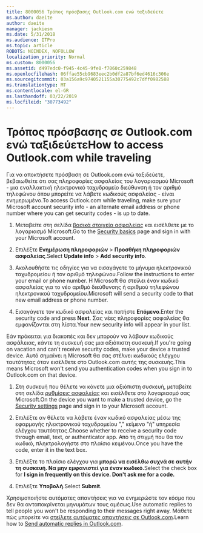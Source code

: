 ```yaml
---
title: 8000056 Τρόπος πρόσβασης Outlook.com ενώ ταξιδεύετε
ms.author: daeite
author: daeite
manager: jackiesm
ms.date: 5/31/2018
ms.audience: ITPro
ms.topic: article
ROBOTS: NOINDEX, NOFOLLOW
localization_priority: Normal
ms.custom: 8000056
ms.assetid: d497edc0-f945-4c45-9fe0-f7060c259848
ms.openlocfilehash: 06ffae55cb9683eec2b0df2a87bf6ed4616c306e
ms.sourcegitcommit: 03a156a9c9740521155a30775492c7dff0982588
ms.translationtype: MT
ms.contentlocale: el-GR
ms.lasthandoff: 03/22/2019
ms.locfileid: "30773492"
---
```

# <a name="how-to-access-outlookcom-while-traveling"></a><span data-ttu-id="49753-102">Τρόπος πρόσβασης σε Outlook.com ενώ ταξιδεύετε</span><span class="sxs-lookup"><span data-stu-id="49753-102">How to access Outlook.com while traveling</span></span>

<span data-ttu-id="49753-103">Για να αποκτήσετε πρόσβαση σε Outlook.com ενώ ταξιδεύετε, βεβαιωθείτε ότι σας πληροφορίες ασφαλείας του λογαριασμού Microsoft - μια εναλλακτική ηλεκτρονικό ταχυδρομείο διεύθυνση ή τον αριθμό τηλεφώνου όπου μπορείτε να λάβετε κωδικούς ασφαλείας - είναι ενημερωμένο.</span><span class="sxs-lookup"><span data-stu-id="49753-103">To access Outlook.com while traveling, make sure your Microsoft account security info - an alternate email address or phone number where you can get security codes - is up to date.</span></span>
  
1. <span data-ttu-id="49753-104">Μεταβείτε στη σελίδα [βασικά στοιχεία ασφαλείας](https://go.microsoft.com/fwlink/p/?linkid=842325) και εισέλθετε με το λογαριασμό Microsoft.</span><span class="sxs-lookup"><span data-stu-id="49753-104">Go to the [Security basics](https://go.microsoft.com/fwlink/p/?linkid=842325) page and sign in with your Microsoft account.</span></span> 
    
2. <span data-ttu-id="49753-105">Επιλέξτε **Ενημέρωση πληροφοριών** \> **Προσθήκη πληροφοριών ασφαλείας**.</span><span class="sxs-lookup"><span data-stu-id="49753-105">Select **Update info** \> **Add security info**.</span></span> 
    
3. <span data-ttu-id="49753-106">Ακολουθήστε τις οδηγίες για να εισαγάγετε το μήνυμα ηλεκτρονικού ταχυδρομείου ή τον αριθμό τηλεφώνου.</span><span class="sxs-lookup"><span data-stu-id="49753-106">Follow the instructions to enter your email or phone number.</span></span> <span data-ttu-id="49753-107">Η Microsoft θα στείλει έναν κωδικό ασφαλείας για το νέο αριθμό διεύθυνσης ή αριθμού τηλεφώνου ηλεκτρονικού ταχυδρομείου.</span><span class="sxs-lookup"><span data-stu-id="49753-107">Microsoft will send a security code to that new email address or phone number.</span></span>
    
4. <span data-ttu-id="49753-108">Εισαγάγετε τον κωδικό ασφαλείας και πατήστε **Επόμενο**.</span><span class="sxs-lookup"><span data-stu-id="49753-108">Enter the security code and press **Next**.</span></span> <span data-ttu-id="49753-109">Σας νέες πληροφορίες ασφαλείας θα εμφανίζονται στη λίστα.</span><span class="sxs-lookup"><span data-stu-id="49753-109">Your new security info will appear in your list.</span></span> 
    
<span data-ttu-id="49753-110">Εάν πρόκειται για διακοπές και δεν μπορούν να λάβουν κωδικούς ασφάλειας, κάντε τη συσκευή σας μια αξιόπιστη συσκευή.</span><span class="sxs-lookup"><span data-stu-id="49753-110">If you're going on vacation and can't receive security codes, make your device a trusted device.</span></span> <span data-ttu-id="49753-111">Αυτό σημαίνει η Microsoft θα σας στέλνει κωδικούς ελέγχου ταυτότητας όταν εισέλθετε στο Outlook.com αυτής της συσκευής.</span><span class="sxs-lookup"><span data-stu-id="49753-111">This means Microsoft won't send you authentication codes when you sign in to Outlook.com on that device.</span></span>
  
1. <span data-ttu-id="49753-112">Στη συσκευή που θέλετε να κάνετε μια αξιόπιστη συσκευή, μεταβείτε στη σελίδα [ρυθμίσεις ασφαλείας](https://go.microsoft.com/fwlink/p/?linkid=2002000&amp;clcid=0x409) και εισέλθετε στο λογαριασμό σας Microsoft.</span><span class="sxs-lookup"><span data-stu-id="49753-112">On the device you want to make a trusted device, go the [Security settings](https://go.microsoft.com/fwlink/p/?linkid=2002000&amp;clcid=0x409) page and sign in to your Microsoft account.</span></span> 
    
2. <span data-ttu-id="49753-113">Επιλέξτε αν θέλετε να λάβετε έναν κωδικό ασφαλείας μέσω της εφαρμογής ηλεκτρονικού ταχυδρομείου "," κείμενο "ή" υπηρεσία ελέγχου ταυτότητας.</span><span class="sxs-lookup"><span data-stu-id="49753-113">Choose whether to receive a security code through email, text, or authenticator app.</span></span> <span data-ttu-id="49753-114">Από τη στιγμή που θα τον κωδικό, πληκτρολογήστε στο πλαίσιο κειμένου.</span><span class="sxs-lookup"><span data-stu-id="49753-114">Once you have the code, enter it in the text box.</span></span>
    
3. <span data-ttu-id="49753-115">Επιλέξτε το πλαίσιο ελέγχου για **μπορώ να εισέλθω συχνά σε αυτήν τη συσκευή. Να μην εμφανιστεί για έναν κωδικό.**</span><span class="sxs-lookup"><span data-stu-id="49753-115">Select the check box for **I sign in frequently on this device. Don't ask me for a code.**</span></span>
    
4. <span data-ttu-id="49753-116">Επιλέξτε **Υποβολή**.</span><span class="sxs-lookup"><span data-stu-id="49753-116">Select **Submit**.</span></span> 
    
<span data-ttu-id="49753-117">Χρησιμοποιήστε αυτόματες απαντήσεις για να ενημερώστε τον κόσμο που δεν θα ανταποκρίνεται μηνυμάτων τους αμέσως.</span><span class="sxs-lookup"><span data-stu-id="49753-117">Use automatic replies to tell people you won't be responding to their messages right away.</span></span> <span data-ttu-id="49753-118">Μάθετε πώς μπορείτε να [στείλετε αυτόματες απαντήσεις σε Outlook.com](https://go.microsoft.com/fwlink/p/?linkid=2002100&amp;clcid=0x409).</span><span class="sxs-lookup"><span data-stu-id="49753-118">Learn how to [Send automatic replies in Outlook.com](https://go.microsoft.com/fwlink/p/?linkid=2002100&amp;clcid=0x409).</span></span>
  

